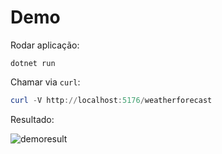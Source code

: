 # Demo

Rodar aplicação:

```dotnetcli
dotnet run
``` 

Chamar via `curl`:

```powershell
curl -V http://localhost:5176/weatherforecast
```

Resultado:

![demoresult](../../images/demo-result.png)